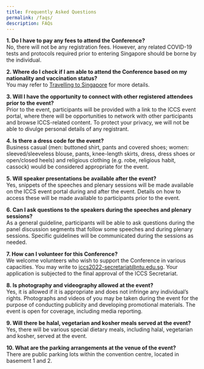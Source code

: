 ```yaml
---
title: Frequently Asked Questions
permalink: /faqs/
description: FAQs
---
```


**1.	Do I have to pay any fees to attend the Conference?**  
No, there will not be any registration fees. However, any related COVID-19 tests and protocols required prior to entering Singapore should be borne by the individual.  


**2.	Where do I check if I am able to attend the Conference based on my nationality and vaccination status?**  
You may refer to [Travelling to Singapore](https://safetravel.ica.gov.sg/stpl/vaccination-requirements) for more details. 

**3. Will I have the opportunity to connect with other registered attendees prior to the event?**  
Prior to the event, participants will be provided with a link to the ICCS event portal, where there will be opportunities to network with other participants and browse ICCS-related content. To protect your privacy, we will not be able to divulge personal details of any registrant.

**4. Is there a dress code for the event?**  
Business casual (men: buttoned shirt, pants and covered shoes; women: sleeved/sleeveless blouse, pants, knee-length skirts, dress, dress shoes or open/closed heels) and religious clothing (e.g. robe, religious habit, cassock) would be considered appropriate for the event.

**5. Will speaker presentations be available after the event?**  
Yes, snippets of the speeches and plenary sessions will be made available on the ICCS event portal during and after the event. Details on how to access these will be made available to participants prior to the event.

**6. Can I ask questions to the speakers during the speeches and plenary sessions?**  
As a general guideline, participants will be able to ask questions during the panel discussion segments that follow some speeches and during plenary sessions. Specific guidelines will be communicated during the sessions as needed.  

**7.	How can I volunteer for this Conference?**  
We welcome volunteers who wish to support the Conference in various capacities. You may write to <a href="mailto:iccs2022-secretariat@ntu.edu.sg">iccs2022-secretariat@ntu.edu.sg</a>. Your application is subjected to the final approval of the ICCS Secretariat.

**8.	Is photography and videography allowed at the event?**  
Yes, it is allowed if it is appropriate and does not infringe any individual’s rights. Photographs and videos of you may be taken during the event for the purpose of conducting publicity and developing promotional materials. The event is open for coverage, including media reporting.

**9.	Will there be halal, vegetarian and kosher meals served at the event?**  
Yes, there will be various special dietary meals, including halal, vegetarian and kosher, served at the event.

**10. What are the parking arrangements at the venue of the event?**  
There are public parking lots within the convention centre, located in basement 1 and 2.